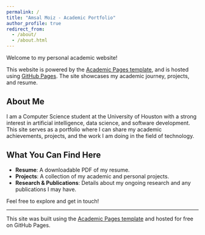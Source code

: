 ```yaml
---
permalink: /
title: "Amsal Moiz - Academic Portfolio"
author_profile: true
redirect_from: 
  - /about/
  - /about.html
---
```


Welcome to my personal academic website!

This website is powered by the [Academic Pages template](https://github.com/academicpages/academicpages.github.io), and is hosted using [GitHub Pages](https://pages.github.com). The site showcases my academic journey, projects, and resume.

## About Me

I am a Computer Science student at the University of Houston with a strong interest in artificial intelligence, data science, and software development. This site serves as a portfolio where I can share my academic achievements, projects, and the work I am doing in the field of technology. 

## What You Can Find Here

- **Resume**: A downloadable PDF of my resume.
- **Projects**: A collection of my academic and personal projects.
- **Research & Publications**: Details about my ongoing research and any publications I may have.

Feel free to explore and get in touch!

---

This site was built using the [Academic Pages template](https://github.com/academicpages/academicpages.github.io) and hosted for free on GitHub Pages.

